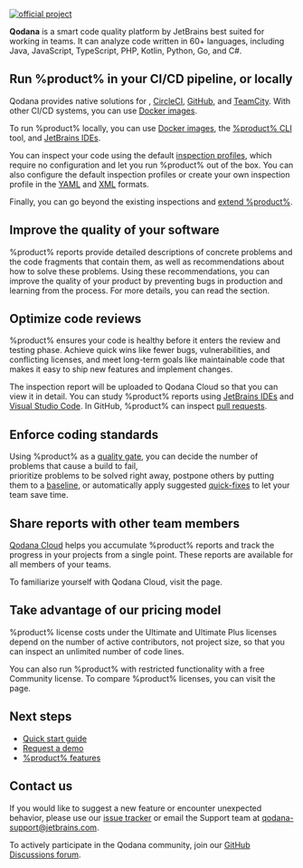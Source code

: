 [//]: # (title: About Qodana)

[![official project](https://jb.gg/badges/official-flat-square.svg)](https://confluence.jetbrains.com/display/ALL/JetBrains+on+GitHub)

**Qodana** is a smart code quality platform by JetBrains best suited for working in teams. 
It can analyze code written in 60+ languages, including Java, JavaScript, TypeScript, PHP, Kotlin, Python, Go, and C#. 

## Run %product% in your CI/CD pipeline, or locally

Qodana provides native solutions for [](qodana-azure-pipelines.md), [CircleCI](circleci.md), [GitHub](github.md), and
[TeamCity](teamcity.md). With other CI/CD systems, you can use [Docker images](docker-images.md). 

To run %product% locally, you can use [Docker images](docker-images.md), the
[%product% CLI](https://github.com/jetbrains/qodana-cli) tool, and [JetBrains IDEs](qodana-ide-plugin.md).

You can inspect your code using the default [inspection profiles](inspection-profiles.md#Default+profiles), which require
no configuration and let you run %product% out of the box. You can also configure the default inspection profiles or
create your own inspection profile in the [YAML](custom-profiles.md) and [XML](custom-xml-profiles.md) formats.

Finally, you can go beyond the existing inspections and [extend %product%](extending-qodana.xml).

## Improve the quality of your software

%product% reports provide detailed descriptions of concrete problems and the code fragments that contain them,
as well as recommendations about how to solve these problems. Using these recommendations, you can improve the quality of
your product by preventing bugs in production and learning from the process. For more details, you can read the 
[](ui-overview.md) section.

## Optimize code reviews

%product% ensures your code is healthy before it enters the review and testing phase. Achieve quick wins like fewer 
bugs, vulnerabilities, and conflicting licenses, and meet long-term goals like maintainable code that makes it easy to 
ship new features and implement changes.

The inspection report will be uploaded to Qodana Cloud so that you can view it in detail. You can 
study %product% reports using [JetBrains IDEs](qodana-ide-plugin.md) and [Visual Studio Code](vscode.md). In GitHub, 
%product% can inspect [pull requests](github.md#Pull+request+quality+gate).

## Enforce coding standards

Using %product% as a [quality gate](quality-gate.xml), you can decide the number of problems that cause a build to fail,  
prioritize problems to be solved right away, postpone others by putting them to a [baseline](baseline.xml), or 
automatically apply suggested [quick-fixes](quick-fix.md) to let your team save time.

## Share reports with other team members

[Qodana Cloud](https://qodana.cloud) helps you accumulate %product% reports and track the progress in your projects 
from a single point. These reports are available for all members of your teams. 

To familiarize yourself with Qodana Cloud, visit the [](cloud-about.xml) page.

## Take advantage of our pricing model

%product% license costs under the Ultimate and Ultimate Plus licenses depend on the number of active contributors, not
project size, so that you can inspect an unlimited number of code lines.  

You can also run %product% with restricted functionality with a free Community license. To compare %product% licenses, 
you can visit the [](pricing.md) page.

## Next steps

- <a href="Quick-start.xml">Quick start guide</a>
- <a href="https://www.jetbrains.com/qodana/request-a-demo/">Request a demo</a>
- <a href="features.xml">%product% features</a>

## Contact us

If you would like to suggest a new feature or encounter unexpected behavior, please use our 
<a href="https://youtrack.jetbrains.com/newIssue?project=QD">issue tracker</a> or email the Support team at
<a href="mailto:qodana-support@jetbrains.com">qodana-support@jetbrains.com</a>.

To actively participate in the Qodana community, join our [GitHub Discussions forum](https://github.com/JetBrains/Qodana/discussions).
